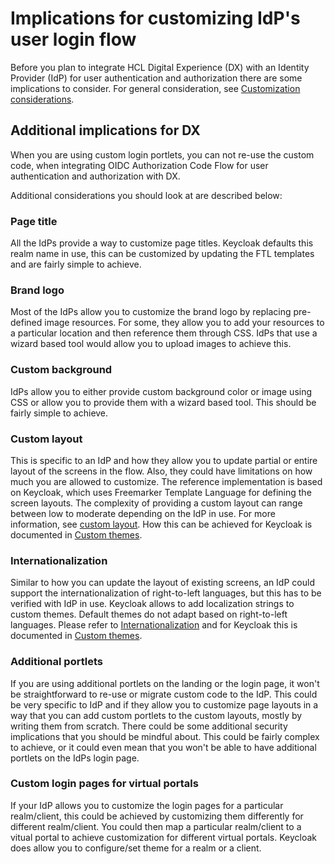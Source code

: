 # Implications for customizing IdP's user login flow

Before you plan to integrate HCL Digital Experience (DX) with an Identity Provider (IdP) for user authentication and authorization there are some implications to consider. For general consideration, see [Customization considerations](https://github.com/HCL-TECH-SOFTWARE/hclds-keycloak/tree/main/docs/customization/oidc-customization-considerations.md).

## Additional implications for DX

When you are using custom login portlets, you can not re-use the custom code, when integrating OIDC Authorization Code Flow for user authentication and authorization with DX.

Additional considerations you should look at are described below:

### Page title

All the IdPs provide a way to customize page titles. Keycloak defaults this realm name in use, this can be customized by updating the FTL templates and are fairly simple to achieve.

### Brand logo

Most of the IdPs allow you to customize the brand logo by replacing pre-defined image resources. For some, they allow you to add your resources to a particular location and then reference them through CSS. IdPs that use a wizard based tool would allow you to upload images to achieve this.

### Custom background

IdPs allow you to either provide custom background color or image using CSS or allow you to provide them with a wizard based tool. This should be fairly simple to achieve.

### Custom layout

This is specific to an IdP and how they allow you to update partial or entire layout of the screens in the flow. Also, they could have limitations on how much you are allowed to customize. The reference implementation is based on Keycloak, which uses Freemarker Template Language for defining the screen layouts. The complexity of providing a custom layout can range between low to moderate depending on the IdP in use. For more information, see [custom layout](https://github.com/HCL-TECH-SOFTWARE/hclds-keycloak/tree/main/docs/customization/oidc-customization-considerations.md#custom-layouts). How this can be achieved for Keycloak is documented in [Custom themes](https://github.com/HCL-TECH-SOFTWARE/hclds-keycloak/tree/main/docs/customization/custom-themes.md#html-templates).

### Internationalization

Similar to how you can update the layout of existing screens, an IdP could support the internationalization of right-to-left languages, but this has to be verified with IdP in use. Keycloak allows to add localization strings to custom themes. Default themes do not adapt based on right-to-left languages. Please refer to [Internationalization](https://github.com/HCL-TECH-SOFTWARE/hclds-keycloak/tree/main/docs/customization/oidc-customization-considerations.md#internationalization) and for Keycloak this is documented in [Custom themes](https://github.com/HCL-TECH-SOFTWARE/hclds-keycloak/tree/main/docs/customization/custom-themes.md#internationalization).

### Additional portlets

If you are using additional portlets on the landing or the login page, it won't be straightforward to re-use or migrate custom code to the IdP. This could be very specific to IdP and if they allow you to customize page layouts in a way that you can add custom portlets to the custom layouts, mostly by writing them from scratch. There could be some additional security implications that you should be mindful about. This could be fairly complex to achieve, or it could even mean that you won't be able to have additional portlets on the IdPs login page.

### Custom login pages for virtual portals

If your IdP allows you to customize the login pages for a particular realm/client, this could be achieved by customizing them differently for different realm/client. You could then map a particular realm/client to a vitual portal to achieve customization for different virtual portals. Keycloak does allow you to configure/set theme for a realm or a client.

